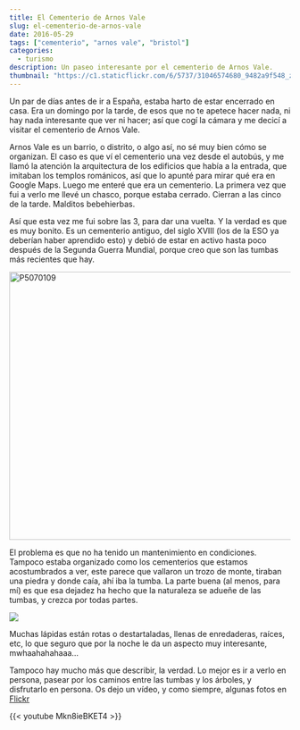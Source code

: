 ```yaml
---
title: El Cementerio de Arnos Vale
slug: el-cementerio-de-arnos-vale
date: 2016-05-29
tags: ["cementerio", "arnos vale", "bristol"]
categories:
  - turismo
description: Un paseo interesante por el cementerio de Arnos Vale.
thumbnail: "https://c1.staticflickr.com/6/5737/31046574680_9482a9f548_z.jpg"
---
```


Un par de días antes de ir a España, estaba harto de estar encerrado
en casa. Era un domingo por la tarde, de esos que no te apetece hacer
nada, ni hay nada interesante que ver ni hacer; así que cogí la cámara
y me decicí a visitar el cementerio de Arnos Vale.



Arnos Vale es un barrio, o distrito, o algo así, no sé muy bien cómo
se organizan. El caso es que ví el cementerio una vez desde el
autobús, y me llamó la atención la arquitectura de los edificios que
había a la entrada, que imitaban los templos románicos, así que lo
apunté para mirar qué era en Google Maps. Luego me enteré que era un
cementerio. La primera vez que fui a verlo me llevé un chasco, porque
estaba cerrado. Cierran a las cinco de la tarde. Malditos bebehierbas.

Así que esta vez me fui sobre las 3, para dar una vuelta. Y la verdad
es que es muy bonito. Es un cementerio antiguo, del siglo XVIII (los
de la ESO ya deberían haber aprendido esto) y debió de estar en activo
hasta poco después de la Segunda Guerra Mundial, porque creo que son
las tumbas más recientes que hay.

 <a data-flickr-embed="true" data-footer="true"  href="https://www.flickr.com/photos/149690786@N07/30594402974/in/album-72157673477840983/">
 <img src="https://c7.staticflickr.com/6/5512/30594402974_2209248b83_z.jpg" width="640" height="480" alt="P5070109">
 </a><script async src="//embedr.flickr.com/assets/client-code.js" charset="utf-8"></script>

El problema es que no ha tenido un mantenimiento en
condiciones. Tampoco estaba organizado como los cementerios que
estamos acostumbrados a ver, este parece que vallaron un trozo de
monte, tiraban una piedra y donde caía, ahí iba la tumba. La parte
buena (al menos, para mí) es que esa dejadez ha hecho que la
naturaleza se adueñe de las tumbas, y crezca por todas partes.

<a data-flickr-embed="true" data-footer="true"  href="https://www.flickr.com/photos/149690786@N07/31415646435/in/album-72157673477840983/">
<img src="https://c4.staticflickr.com/6/5521/31415646435_4da86a0a2b_z.jpg"/>
</a><script async src="//embedr.flickr.com/assets/client-code.js" charset="utf-8"></script>

Muchas lápidas están rotas o destartaladas, llenas de enredaderas,
raíces, etc, lo que seguro que por la noche le da un aspecto muy
interesante, mwhaahahahaaa…

Tampoco hay mucho más que describir, la verdad. Lo mejor es ir a verlo
en persona, pasear por los caminos entre las tumbas y los árboles, y
disfrutarlo en persona. Os dejo un vídeo, y como siempre, algunas
fotos en [Flickr](https://www.flickr.com/photos/149690786@N07/albums/72157673477840983)

{{< youtube Mkn8ieBKET4 >}}
